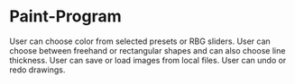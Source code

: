 # Paint-Program
User can choose color from selected presets or RBG sliders. User can choose between freehand or rectangular shapes and can also choose line thickness.
User can save or load images from local files. User can undo or redo drawings.
